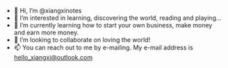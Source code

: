 - 👋 Hi, I’m @xiangxinotes
- 👀 I’m interested in learning, discovering the world, reading and playing...
- 🌱 I’m currently learning how to start your own business, make money and earn more money.
- 💞️ I’m looking to collaborate on loving the world!
- 📫 You can reach out to me by e-mailing. My e-mail address is hello_xiangxi@outlook.com 

<!---
xiangxinotes/xiangxinotes is a ✨ special ✨ repository because its `README.md` (this file) appears on your GitHub profile.
You can click the Preview link to take a look at your changes.
--->
